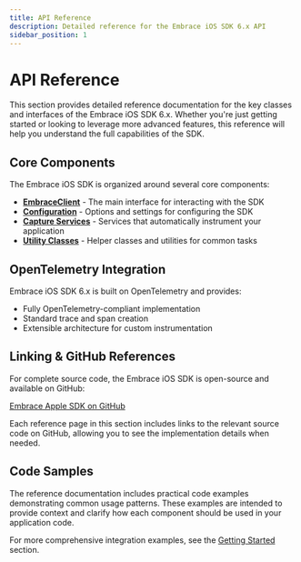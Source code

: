 ```yaml
---
title: API Reference
description: Detailed reference for the Embrace iOS SDK 6.x API
sidebar_position: 1
---
```


# API Reference

This section provides detailed reference documentation for the key classes and interfaces of the Embrace iOS SDK 6.x. Whether you're just getting started or looking to leverage more advanced features, this reference will help you understand the full capabilities of the SDK.

## Core Components

The Embrace iOS SDK is organized around several core components:

- **[EmbraceClient](./embrace-client.md)** - The main interface for interacting with the SDK
- **[Configuration](./configuration.md)** - Options and settings for configuring the SDK
- **[Capture Services](./capture-services.md)** - Services that automatically instrument your application
- **[Utility Classes](./utility-classes.md)** - Helper classes and utilities for common tasks

## OpenTelemetry Integration

Embrace iOS SDK 6.x is built on OpenTelemetry and provides:

- Fully OpenTelemetry-compliant implementation
- Standard trace and span creation
- Extensible architecture for custom instrumentation

## Linking & GitHub References

For complete source code, the Embrace iOS SDK is open-source and available on GitHub:

[Embrace Apple SDK on GitHub](https://github.com/embrace-io/embrace-apple-sdk)

Each reference page in this section includes links to the relevant source code on GitHub, allowing you to see the implementation details when needed.

## Code Samples

The reference documentation includes practical code examples demonstrating common usage patterns. These examples are intended to provide context and clarify how each component should be used in your application code.

For more comprehensive integration examples, see the [Getting Started](../getting-started/index.md) section. 